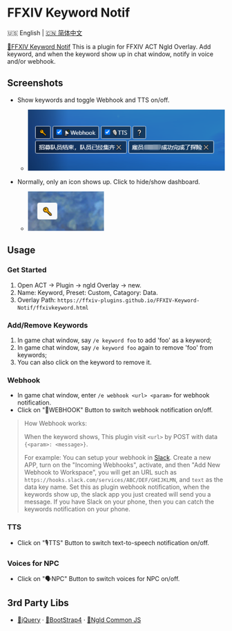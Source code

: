 # FFXIV Keyword Notif

🇺🇸 English | [🇨🇳 简体中文](README-CN.md)

[🔗FFXIV Keyword Notif](https://ffxiv-plugins.github.io/FFXIV-Keyword-Notif/) This is a plugin for FFXIV ACT Ngld Overlay. Add keyword, and when the keyword show up in chat window, notify in voice and/or webhook.

## Screenshots
* Show keywords and toggle Webhook and TTS on/off.
    * ![screenshot-01](resources/screenshot-01.png)

* Normally, only an icon shows up. Click to hide/show dashboard.
    * ![screenshot-02](resources/screenshot-02.png)

## Usage
### Get Started
1. Open ACT → Plugin → ngld Overlay → new.
2. Name: Keyword, Preset: Custom, Catagory: Data.
3. Overlay Path: `https://ffxiv-plugins.github.io/FFXIV-Keyword-Notif/ffxivkeyword.html`

### Add/Remove Keywords
1. In game chat window, say `/e keyword foo` to add 'foo' as a keyword;
2. In game chat window, say `/e keyword foo` again to remove 'foo' from keywords;
3. You can also click on the keyword to remove it.

### Webhook
* In game chat window, enter `/e webhook <url> <param>` for webhook notification.
* Click on "📡WEBHOOK" Button to switch webhook notification on/off.

> How Webhook works:
>
> When the keyword shows, This plugin visit `<url>` by POST with data `{<param>: <message>}`.
>
> For example: You can setup your webhook in [Slack](https://api.slack.com/apps). Create a new APP, turn on the "Incoming Webhooks", activate, and then "Add New Webhook to Workspace", you will get an URL such as `https://hooks.slack.com/services/ABC/DEF/GHIJKLMN`, and `text` as the data key name. Set this as plugin webhook notification, when the keywords show up, the slack app you just created will send you a message. If you have Slack on your phone, then you can catch the keywords notification on your phone.

### TTS
* Click on "🎙TTS" Button to switch text-to-speech notification on/off.

### Voices for NPC
* Click on "🗣️NPC" Button to switch voices for NPC on/off.

## 3rd Party Libs
* [🔗jQuery](https://www.bootcdn.cn/jquery/) · [🔗BootStrap4](https://www.bootcdn.cn/twitter-bootstrap/) · [🔗Ngld Common JS](https://ngld.github.io/OverlayPlugin/assets/shared/common.min.js)
